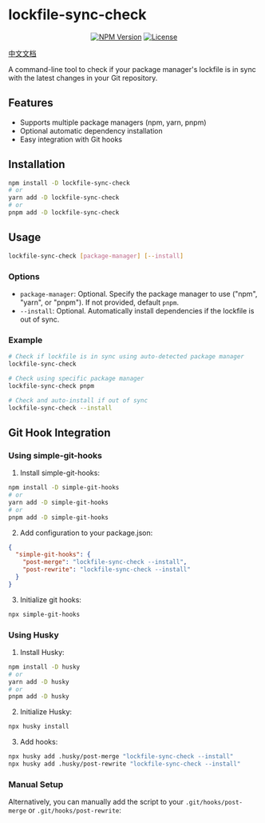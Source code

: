 # lockfile-sync-check

<p align="center">
  <a href="https://www.npmjs.com/package/lockfile-sync-check" target="_blank" rel="noopener noreferrer"><img src="https://img.shields.io/npm/v/lockfile-sync-check" alt="NPM Version" /></a>
  <a href="https://github.com/a145789/lockfile-sync-check/blob/main/LICENSE" target="_blank" rel="noopener noreferrer"><img src="https://img.shields.io/github/license/a145789/lockfile-sync-check" alt="License" /></a>
</p>

[中文文档](https://github.com/a145789/lockfile-sync-check/blob/main/README.zh-CN.md)

A command-line tool to check if your package manager's lockfile is in sync with the latest changes in your Git repository.

## Features

- Supports multiple package managers (npm, yarn, pnpm)
- Optional automatic dependency installation
- Easy integration with Git hooks

## Installation

```bash
npm install -D lockfile-sync-check
# or
yarn add -D lockfile-sync-check
# or
pnpm add -D lockfile-sync-check
```

## Usage

```bash
lockfile-sync-check [package-manager] [--install]
```

### Options

- `package-manager`: Optional. Specify the package manager to use ("npm", "yarn", or "pnpm"). If not provided, default `pnpm`.
- `--install`: Optional. Automatically install dependencies if the lockfile is out of sync.

### Example

```bash
# Check if lockfile is in sync using auto-detected package manager
lockfile-sync-check

# Check using specific package manager
lockfile-sync-check pnpm

# Check and auto-install if out of sync
lockfile-sync-check --install
```

## Git Hook Integration

### Using simple-git-hooks

1. Install simple-git-hooks:

```bash
npm install -D simple-git-hooks
# or
yarn add -D simple-git-hooks
# or
pnpm add -D simple-git-hooks
```

2. Add configuration to your package.json:

```json
{
  "simple-git-hooks": {
    "post-merge": "lockfile-sync-check --install",
    "post-rewrite": "lockfile-sync-check --install"
  }
}
```

3. Initialize git hooks:

```bash
npx simple-git-hooks
```

### Using Husky

1. Install Husky:

```bash
npm install -D husky
# or
yarn add -D husky
# or
pnpm add -D husky
```

2. Initialize Husky:

```bash
npx husky install
```

3. Add hooks:

```bash
npx husky add .husky/post-merge "lockfile-sync-check --install"
npx husky add .husky/post-rewrite "lockfile-sync-check --install"
```

### Manual Setup

Alternatively, you can manually add the script to your `.git/hooks/post-merge` or `.git/hooks/post-rewrite`:

